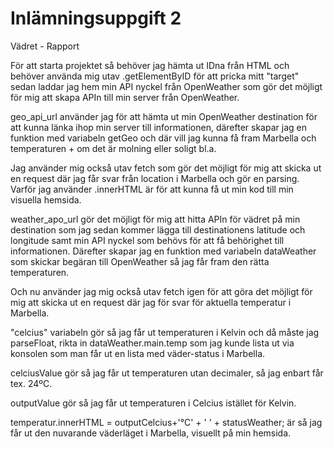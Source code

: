# Inlämningsuppgift 2

Vädret - Rapport

För att starta projektet så behöver jag hämta ut IDna från HTML och behöver använda mig utav .getElementByID för att pricka mitt "target" sedan laddar jag hem min API nyckel från OpenWeather som gör det möjligt för mig att skapa APIn till min server från OpenWeather.

geo_api_url använder jag för att hämta ut min OpenWeather destination för att kunna länka ihop min server till informationen, därefter skapar jag en funktion med variabeln getGeo och där vill jag kunna få fram Marbella och temperaturen + om det är molning eller soligt bl.a.

Jag använder mig också utav fetch som gör det möjligt för mig att skicka ut en request där jag får svar från location i Marbella och gör en parsing. Varför jag använder .innerHTML är för att kunna få ut min kod till min visuella hemsida.

weather_apo_url gör det möjligt för mig att hitta APIn för vädret på min destination som jag sedan kommer lägga till destinationens latitude och longitude samt min API nyckel som behövs för att få behörighet till informationen. Därefter skapar jag en funktion med variabeln dataWeather som skickar begäran till OpenWeather så jag får fram den rätta temperaturen.

Och nu använder jag mig också utav fetch igen för att göra det möjligt för mig att skicka ut en request där jag för svar för aktuella temperatur i Marbella.

"celcius" variabeln gör så jag får ut temperaturen i Kelvin och då måste jag parseFloat, rikta in dataWeather.main.temp som jag kunde lista ut via konsolen som man får ut en lista med väder-status i Marbella.

celciusValue gör så jag får ut temperaturen utan decimaler, så jag enbart får tex. 24ºC.

outputValue gör så jag får ut temperaturen i Celcius istället för Kelvin.

temperatur.innerHTML = outputCelcius+'°C' + ' ' + statusWeather; är så jag får ut den nuvarande väderläget i Marbella, visuellt på min hemsida.
